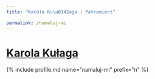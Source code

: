```yaml
---
title: "Karola Ku\u0142aga | Patromierz"

permalink: /namaluj-mi
---
```


# [Karola Kułaga](https://patronite.pl/namaluj-mi)

{% include profile.md name="namaluj-mi" prefix="n" %}
